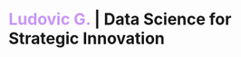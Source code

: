 <h1> <span style="color: rgb(200,150,250);">Ludovic G.</span> | Data Science for Strategic Innovation</h1>

